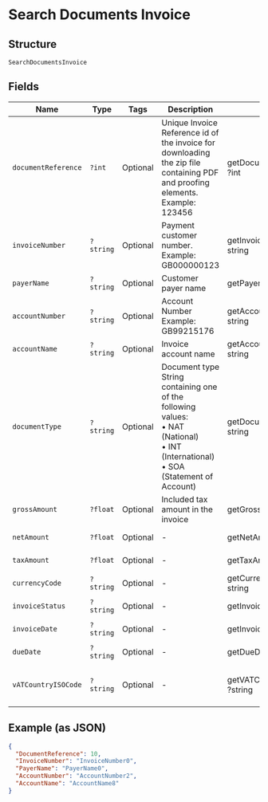 
# Search Documents Invoice

## Structure

`SearchDocumentsInvoice`

## Fields

| Name | Type | Tags | Description | Getter | Setter |
|  --- | --- | --- | --- | --- | --- |
| `documentReference` | `?int` | Optional | Unique Invoice Reference id of the invoice for downloading the zip file containing PDF and proofing elements.<br>Example: 123456 | getDocumentReference(): ?int | setDocumentReference(?int documentReference): void |
| `invoiceNumber` | `?string` | Optional | Payment customer number.<br>Example: GB000000123 | getInvoiceNumber(): ?string | setInvoiceNumber(?string invoiceNumber): void |
| `payerName` | `?string` | Optional | Customer payer name | getPayerName(): ?string | setPayerName(?string payerName): void |
| `accountNumber` | `?string` | Optional | Account Number<br>Example: GB99215176 | getAccountNumber(): ?string | setAccountNumber(?string accountNumber): void |
| `accountName` | `?string` | Optional | Invoice account name | getAccountName(): ?string | setAccountName(?string accountName): void |
| `documentType` | `?string` | Optional | Document type<br>String containing one of the following values:<br>•    NAT (National)<br>•    INT (International)<br>•    SOA (Statement of Account) | getDocumentType(): ?string | setDocumentType(?string documentType): void |
| `grossAmount` | `?float` | Optional | Included tax amount in the invoice | getGrossAmount(): ?float | setGrossAmount(?float grossAmount): void |
| `netAmount` | `?float` | Optional | - | getNetAmount(): ?float | setNetAmount(?float netAmount): void |
| `taxAmount` | `?float` | Optional | - | getTaxAmount(): ?float | setTaxAmount(?float taxAmount): void |
| `currencyCode` | `?string` | Optional | - | getCurrencyCode(): ?string | setCurrencyCode(?string currencyCode): void |
| `invoiceStatus` | `?string` | Optional | - | getInvoiceStatus(): ?string | setInvoiceStatus(?string invoiceStatus): void |
| `invoiceDate` | `?string` | Optional | - | getInvoiceDate(): ?string | setInvoiceDate(?string invoiceDate): void |
| `dueDate` | `?string` | Optional | - | getDueDate(): ?string | setDueDate(?string dueDate): void |
| `vATCountryISOCode` | `?string` | Optional | - | getVATCountryISOCode(): ?string | setVATCountryISOCode(?string vATCountryISOCode): void |

## Example (as JSON)

```json
{
  "DocumentReference": 10,
  "InvoiceNumber": "InvoiceNumber0",
  "PayerName": "PayerName0",
  "AccountNumber": "AccountNumber2",
  "AccountName": "AccountName8"
}
```

